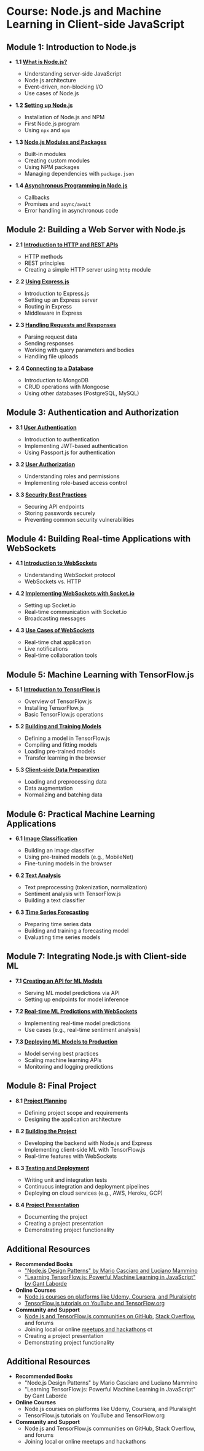 # Course: Node.js and Machine Learning in Client-side JavaScript

## Module 1: Introduction to Node.js
- **1.1 [What is Node.js?](chapter1/README.md#11-what-is-nodejs)**
  - Understanding server-side JavaScript
  - Node.js architecture
  - Event-driven, non-blocking I/O
  - Use cases of Node.js

- **1.2 [Setting up Node.js](chapter1/README.md#12-setting-up-nodejs)**
  - Installation of Node.js and NPM
  - First Node.js program
  - Using `npx` and `npm`

- **1.3 [Node.js Modules and Packages](chapter1/README.md#13-nodejs-modules-and-packages)**
  - Built-in modules
  - Creating custom modules
  - Using NPM packages
  - Managing dependencies with `package.json`

- **1.4 [Asynchronous Programming in Node.js](chapter1/README.md#14-asynchronous-programming-in-nodejs)**
  - Callbacks
  - Promises and `async/await`
  - Error handling in asynchronous code

## Module 2: Building a Web Server with Node.js
- **2.1 [Introduction to HTTP and REST APIs](chapter1/README.md#21-introduction-to-http-and-rest-apis)**
  - HTTP methods
  - REST principles
  - Creating a simple HTTP server using `http` module

- **2.2 [Using Express.js](chapter1/README.md#22-using-expressjs)**
  - Introduction to Express.js
  - Setting up an Express server
  - Routing in Express
  - Middleware in Express

- **2.3 [Handling Requests and Responses](chapter1/README.md#23-handling-requests-and-responses)**
  - Parsing request data
  - Sending responses
  - Working with query parameters and bodies
  - Handling file uploads

- **2.4 [Connecting to a Database](chapter1/README.md#24-connecting-to-a-database)**
  - Introduction to MongoDB
  - CRUD operations with Mongoose
  - Using other databases (PostgreSQL, MySQL)

## Module 3: Authentication and Authorization
- **3.1 [User Authentication](chapter1/README.md#31-user-authentication)**
  - Introduction to authentication
  - Implementing JWT-based authentication
  - Using Passport.js for authentication

- **3.2 [User Authorization](chapter1/README.md#32-user-authorization)**
  - Understanding roles and permissions
  - Implementing role-based access control

- **3.3 [Security Best Practices](chapter1/README.md#33-security-best-practices)**
  - Securing API endpoints
  - Storing passwords securely
  - Preventing common security vulnerabilities

## Module 4: Building Real-time Applications with WebSockets
- **4.1 [Introduction to WebSockets](chapter1/README.md#41-introduction-to-websockets)**
  - Understanding WebSocket protocol
  - WebSockets vs. HTTP

- **4.2 [Implementing WebSockets with Socket.io](chapter1/README.md#42-implementing-websockets-with-socketio)**
  - Setting up Socket.io
  - Real-time communication with Socket.io
  - Broadcasting messages

- **4.3 [Use Cases of WebSockets](chapter1/README.md#43-use-cases-of-websockets)**
  - Real-time chat application
  - Live notifications
  - Real-time collaboration tools

## Module 5: Machine Learning with TensorFlow.js
- **5.1 [Introduction to TensorFlow.js](chapter1/README.md#51-introduction-to-tensorflowjs)**
  - Overview of TensorFlow.js
  - Installing TensorFlow.js
  - Basic TensorFlow.js operations

- **5.2 [Building and Training Models](chapter1/README.md#52-building-and-training-models)**
  - Defining a model in TensorFlow.js
  - Compiling and fitting models
  - Loading pre-trained models
  - Transfer learning in the browser

- **5.3 [Client-side Data Preparation](chapter1/README.md#53-client-side-data-preparation)**
  - Loading and preprocessing data
  - Data augmentation
  - Normalizing and batching data

## Module 6: Practical Machine Learning Applications
- **6.1 [Image Classification](chapter1/README.md#61-image-classification)**
  - Building an image classifier
  - Using pre-trained models (e.g., MobileNet)
  - Fine-tuning models in the browser

- **6.2 [Text Analysis](chapter1/README.md#62-text-analysis)**
  - Text preprocessing (tokenization, normalization)
  - Sentiment analysis with TensorFlow.js
  - Building a text classifier

- **6.3 [Time Series Forecasting](chapter1/README.md#63-time-series-forecasting)**
  - Preparing time series data
  - Building and training a forecasting model
  - Evaluating time series models

## Module 7: Integrating Node.js with Client-side ML
- **7.1 [Creating an API for ML Models](chapter1/README.md#71-creating-an-api-for-ml-models)**
  - Serving ML model predictions via API
  - Setting up endpoints for model inference

- **7.2 [Real-time ML Predictions with WebSockets](chapter1/README.md#72-real-time-ml-predictions-with-websockets)**
  - Implementing real-time model predictions
  - Use cases (e.g., real-time sentiment analysis)

- **7.3 [Deploying ML Models to Production](chapter1/README.md#73-deploying-ml-models-to-production)**
  - Model serving best practices
  - Scaling machine learning APIs
  - Monitoring and logging predictions

## Module 8: Final Project
- **8.1 [Project Planning](chapter1/README.md#81-project-planning)**
  - Defining project scope and requirements
  - Designing the application architecture

- **8.2 [Building the Project](chapter1/README.md#82-building-the-project)**
  - Developing the backend with Node.js and Express
  - Implementing client-side ML with TensorFlow.js
  - Real-time features with WebSockets

- **8.3 [Testing and Deployment](chapter1/README.md#83-testing-and-deployment)**
  - Writing unit and integration tests
  - Continuous integration and deployment pipelines
  - Deploying on cloud services (e.g., AWS, Heroku, GCP)

- **8.4 [Project Presentation](chapter1/README.md#84-project-presentation)**
  - Documenting the project
  - Creating a project presentation
  - Demonstrating project functionality

## Additional Resources
- **Recommended Books**
  - ["Node.js Design Patterns" by Mario Casciaro and Luciano Mammino](https://www.amazon.com/Node-js-Design-Patterns-production-grade-applications/dp/1839214119)
  - ["Learning TensorFlow.js: Powerful Machine Learning in JavaScript" by Gant Laborde](https://www.amazon.com/Learning-TensorFlow-js-Powerful-Machine-JavaScript/dp/1492090768)
- **Online Courses**
  - [Node.js courses on platforms like Udemy, Coursera, and Pluralsight](https://www.udemy.com/topic/nodejs/)
  - [TensorFlow.js tutorials on YouTube and TensorFlow.org](https://www.tensorflow.org/js/tutorials)
- **Community and Support**
  - [Node.js and TensorFlow.js communities on GitHub](https://github.com/nodejs), [Stack Overflow](https://stackoverflow.com/questions/tagged/node.js), and forums
  - Joining local or online [meetups and hackathons](https://www.meetup.com/topics/nodejs/)
ct
  - Creating a project presentation
  - Demonstrating project functionality

## Additional Resources
- **Recommended Books**
  - "Node.js Design Patterns" by Mario Casciaro and Luciano Mammino
  - "Learning TensorFlow.js: Powerful Machine Learning in JavaScript" by Gant Laborde
- **Online Courses**
  - Node.js courses on platforms like Udemy, Coursera, and Pluralsight
  - TensorFlow.js tutorials on YouTube and TensorFlow.org
- **Community and Support**
  - Node.js and TensorFlow.js communities on GitHub, Stack Overflow, and forums
  - Joining local or online meetups and hackathons
